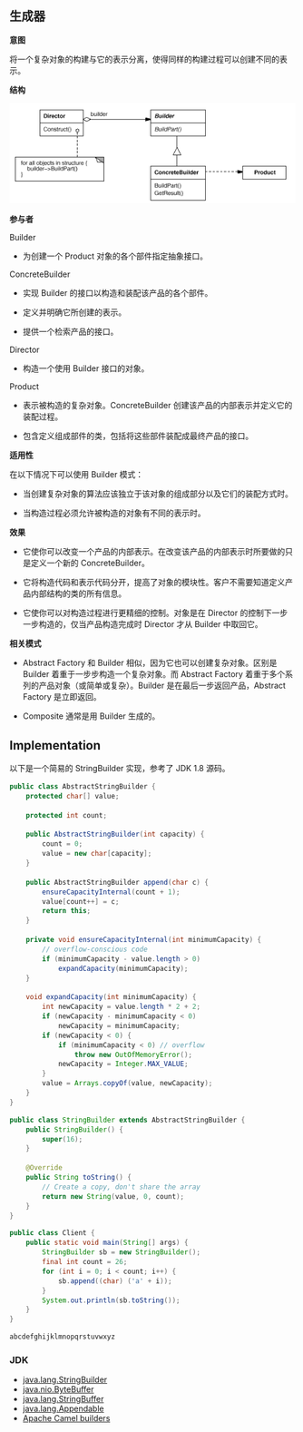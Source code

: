 ## 生成器
**意图**

将一个复杂对象的构建与它的表示分离，使得同样的构建过程可以创建不同的表示。

**结构**

![215216159109.png](media/ebed27694b48db7da45d4f8a573d1001.png)

**参与者**

Builder

-   为创建一个 Product 对象的各个部件指定抽象接口。

ConcreteBuilder

-   实现 Builder 的接口以构造和装配该产品的各个部件。

-   定义并明确它所创建的表示。

-   提供一个检索产品的接口。

Director

-   构造一个使用 Builder 接口的对象。

Product

-   表示被构造的复杂对象。ConcreteBuilder
    创建该产品的内部表示并定义它的装配过程。

-   包含定义组成部件的类，包括将这些部件装配成最终产品的接口。

**适用性**

在以下情况下可以使用 Builder 模式：

-   当创建复杂对象的算法应该独立于该对象的组成部分以及它们的装配方式时。

-   当构造过程必须允许被构造的对象有不同的表示时。

**效果**

-   它使你可以改变一个产品的内部表示。在改变该产品的内部表示时所要做的只是定义一个新的
    ConcreteBuilder。

-   它将构造代码和表示代码分开，提高了对象的模块性。客户不需要知道定义产品内部结构的类的所有信息。

-   它使你可以对构造过程进行更精细的控制。对象是在 Director
    的控制下一步一步构造的，仅当产品构造完成时 Director 才从 Builder 中取回它。

**相关模式**

-   Abstract Factory 和 Builder 相似，因为它也可以创建复杂对象。区别是 Builder
    着重于一步步构造一个复杂对象。而 Abstract Factory
    着重于多个系列的产品对象（或简单或复杂）。Builder
    是在最后一步返回产品，Abstract Factory 是立即返回。

-   Composite 通常是用 Builder 生成的。

## Implementation

以下是一个简易的 StringBuilder 实现，参考了 JDK 1.8 源码。

```java
public class AbstractStringBuilder {
    protected char[] value;

    protected int count;

    public AbstractStringBuilder(int capacity) {
        count = 0;
        value = new char[capacity];
    }

    public AbstractStringBuilder append(char c) {
        ensureCapacityInternal(count + 1);
        value[count++] = c;
        return this;
    }

    private void ensureCapacityInternal(int minimumCapacity) {
        // overflow-conscious code
        if (minimumCapacity - value.length > 0)
            expandCapacity(minimumCapacity);
    }

    void expandCapacity(int minimumCapacity) {
        int newCapacity = value.length * 2 + 2;
        if (newCapacity - minimumCapacity < 0)
            newCapacity = minimumCapacity;
        if (newCapacity < 0) {
            if (minimumCapacity < 0) // overflow
                throw new OutOfMemoryError();
            newCapacity = Integer.MAX_VALUE;
        }
        value = Arrays.copyOf(value, newCapacity);
    }
}
```

```java
public class StringBuilder extends AbstractStringBuilder {
    public StringBuilder() {
        super(16);
    }

    @Override
    public String toString() {
        // Create a copy, don't share the array
        return new String(value, 0, count);
    }
}
```

```java
public class Client {
    public static void main(String[] args) {
        StringBuilder sb = new StringBuilder();
        final int count = 26;
        for (int i = 0; i < count; i++) {
            sb.append((char) ('a' + i));
        }
        System.out.println(sb.toString());
    }
}
```

```html
abcdefghijklmnopqrstuvwxyz
```

### JDK

- [java.lang.StringBuilder](http://docs.oracle.com/javase/8/docs/api/java/lang/StringBuilder.html)
- [java.nio.ByteBuffer](http://docs.oracle.com/javase/8/docs/api/java/nio/ByteBuffer.html#put-byte-)
- [java.lang.StringBuffer](http://docs.oracle.com/javase/8/docs/api/java/lang/StringBuffer.html#append-boolean-)
- [java.lang.Appendable](http://docs.oracle.com/javase/8/docs/api/java/lang/Appendable.html)
- [Apache Camel builders](https://github.com/apache/camel/tree/0e195428ee04531be27a0b659005e3aa8d159d23/camel-core/src/main/java/org/apache/camel/builder)
